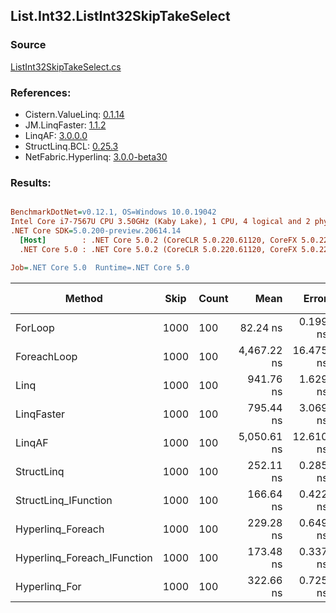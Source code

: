 ﻿## List.Int32.ListInt32SkipTakeSelect

### Source
[ListInt32SkipTakeSelect.cs](../LinqBenchmarks/List/Int32/ListInt32SkipTakeSelect.cs)

### References:
- Cistern.ValueLinq: [0.1.14](https://www.nuget.org/packages/Cistern.ValueLinq/0.1.14)
- JM.LinqFaster: [1.1.2](https://www.nuget.org/packages/JM.LinqFaster/1.1.2)
- LinqAF: [3.0.0.0](https://www.nuget.org/packages/LinqAF/3.0.0.0)
- StructLinq.BCL: [0.25.3](https://www.nuget.org/packages/StructLinq.BCL/0.25.3)
- NetFabric.Hyperlinq: [3.0.0-beta30](https://www.nuget.org/packages/NetFabric.Hyperlinq/3.0.0-beta30)

### Results:
``` ini

BenchmarkDotNet=v0.12.1, OS=Windows 10.0.19042
Intel Core i7-7567U CPU 3.50GHz (Kaby Lake), 1 CPU, 4 logical and 2 physical cores
.NET Core SDK=5.0.200-preview.20614.14
  [Host]        : .NET Core 5.0.2 (CoreCLR 5.0.220.61120, CoreFX 5.0.220.61120), X64 RyuJIT
  .NET Core 5.0 : .NET Core 5.0.2 (CoreCLR 5.0.220.61120, CoreFX 5.0.220.61120), X64 RyuJIT

Job=.NET Core 5.0  Runtime=.NET Core 5.0  

```
|                      Method | Skip | Count |        Mean |     Error |    StdDev | Ratio | RatioSD |  Gen 0 | Gen 1 | Gen 2 | Allocated |
|---------------------------- |----- |------ |------------:|----------:|----------:|------:|--------:|-------:|------:|------:|----------:|
|                     ForLoop | 1000 |   100 |    82.24 ns |  0.199 ns |  0.187 ns |  1.00 |    0.00 |      - |     - |     - |         - |
|                 ForeachLoop | 1000 |   100 | 4,467.22 ns | 16.475 ns | 15.411 ns | 54.32 |    0.22 | 0.0153 |     - |     - |      40 B |
|                        Linq | 1000 |   100 |   941.76 ns |  1.629 ns |  1.360 ns | 11.45 |    0.03 | 0.0725 |     - |     - |     152 B |
|                  LinqFaster | 1000 |   100 |   795.44 ns |  3.069 ns |  2.721 ns |  9.67 |    0.04 | 0.6533 |     - |     - |    1368 B |
|                      LinqAF | 1000 |   100 | 5,050.61 ns | 12.610 ns | 11.796 ns | 61.41 |    0.21 |      - |     - |     - |         - |
|                  StructLinq | 1000 |   100 |   252.11 ns |  0.285 ns |  0.238 ns |  3.07 |    0.01 | 0.0458 |     - |     - |      96 B |
|        StructLinq_IFunction | 1000 |   100 |   166.64 ns |  0.422 ns |  0.395 ns |  2.03 |    0.01 |      - |     - |     - |         - |
|           Hyperlinq_Foreach | 1000 |   100 |   229.28 ns |  0.649 ns |  0.575 ns |  2.79 |    0.01 |      - |     - |     - |         - |
| Hyperlinq_Foreach_IFunction | 1000 |   100 |   173.48 ns |  0.337 ns |  0.315 ns |  2.11 |    0.01 |      - |     - |     - |         - |
|               Hyperlinq_For | 1000 |   100 |   322.66 ns |  0.725 ns |  0.643 ns |  3.92 |    0.01 |      - |     - |     - |         - |
